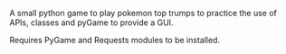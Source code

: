 A small python game to play pokemon top trumps to practice the use of APIs, classes and pyGame to provide a GUI.

Requires PyGame and Requests modules to be installed.
